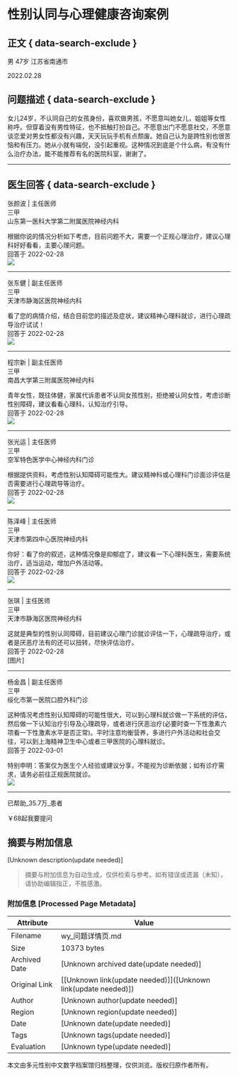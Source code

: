 # 性别认同与心理健康咨询案例

## 正文 { data-search-exclude }


男  47岁 江苏省南通市

2022.02.28

## 问题描述 { data-search-exclude }
女儿24岁，不认同自己的女孩身份，喜欢做男孩，不愿意叫她女儿，姐姐等女性称呼。但穿着没有男性特征，也不抵触打扮自己。不愿意出门不愿意社交，不愿意谈恋爱对男女性都没有兴趣，天天玩玩手机有点颓废。她自己认为是跨性别也很苦恼和有压力。她从小就有端倪，没引起重视。这种情况到底是个什么病，有没有什么治疗办法，能不能推荐有名的医院科室，谢谢了。

---

## 医生回答 { data-search-exclude }

张颜波 | 主任医师  
三甲  
山东第一医科大学第二附属医院神经内科

根据你说的情况分析如下考虑，目前问题不大，需要一个正规心理治疗，建议心理科好好看看，主要心理问题。  
回答于 2022-02-28  
![](https://kano.guahao.cn//mCY263228082.jpg?timestamp=1581904129740&square=1&resize=72x72&webp=80)

---

张东健 | 副主任医师  
三甲  
天津市静海区医院神经内科

看了您的病情介绍，结合目前您的描述及症状，建议精神心理科就诊，进行心理疏导治疗试试！  
回答于 2022-02-28  
![](https://kano.guahao.cn//nK5323121174.jpg?timestamp=1596001030626&square=1&resize=72x72&webp=80)

---

程宗新 | 副主任医师  
三甲  
南昌大学第三附属医院神经内科

青年女性，既往体健，家属代诉患者不认同女孩性别，拒绝被认同女性，考虑诊断性别障碍，建议看看心理科，认知治疗引导。  
回答于 2022-02-28  
![](https://kano.guahao.cn//Ehf52609701.jpg?timestamp=1541051662823&square=1&resize=72x72&webp=80)

---

张光运 | 主任医师  
三甲  
空军特色医学中心神经内科门诊

根据提供资料，考虑性别认知障碍可能性大。建议精神科或心理科门诊面诊评估是否需要进行心理疏导等治疗。  
回答于 2022-02-28  
![](https://kano.guahao.cn//fd1282002074.jpg?timestamp=1586150552678&square=1&resize=72x72&webp=80)

---

陈泽峰 | 主任医师  
三甲  
天津市第四中心医院神经内科

你好：看了你的叙述，这种情况像是抑郁症了，建议看一下心理科医生，需要系统治疗，适当运动，增加户外活动等。  
回答于 2022-02-28  
![](https://kano.guahao.cn//Z0h2702828.jpg?timestamp=1610587398086&square=1&resize=72x72&webp=80)

---

张琪 | 主任医师  
三甲  
天津市静海区医院神经内科

这就是典型的性别认同障碍，目前建议心理门诊就诊评估一下，心理疏导治疗，或者是厌恶疗法有的还可以扭转，尽快评估治疗。  
回答于 2022-02-28  
[图片]

---

杨金昌 | 副主任医师  
三甲  
绥化市第一医院口腔外科门诊

这种情况考虑性别认知障碍的可能性很大，可以到心理科就诊做一下系统的评估，然后做一下认知治疗引导及心理疏导，或者进行厌恶治疗(必要时查一下性激素六项看一下性激素水平是否正常)。平时注意均衡营养，多进行户外活动和社会交往，可以到上海精神卫生中心或者三甲医院的心理科就诊。  
回答于 2022-03-01  

特别申明：答案仅为医生个人经验或建议分享，不能视为诊断依据；如有诊疗需求，请务必前往正规医院就诊。  
![](https://kano-sns.guahao.cn/4NS94848666?webp=80)

---

已帮助_35.7万_患者

￥68起我要提问
<!-- tcd_original_link https://wy.guahao.com/multask/question/251053665670955009 -->


## 摘要与附加信息

<!-- tcd_abstract -->
[Unknown description(update needed)]
<!-- tcd_abstract_end -->

> 摘要与附加信息为自动生成，仅供检索与参考。如有错误或遗漏（未知），请协助编辑指正，不胜感激。

### 附加信息 [Processed Page Metadata]

| Attribute       | Value                                  |
|-----------------|----------------------------------------|
| Filename        | wy_问题详情页.md                             |
| Size            | 10373 bytes                           |
| Archived Date   | [Unknown archived date(update needed)]                             |
| Original Link   | [[Unknown link(update needed)]]([Unknown link(update needed)])                       |
| Author          | [Unknown author(update needed)]                               |
| Region          | [Unknown region(update needed)]                               |
| Date            | [Unknown date(update needed)]                                 |
| Tags            | [Unknown tags(update needed)]                                 |
| Evaluation            | [Unknown type(update needed)]                                 |
<!-- tcd_table_end -->

本文由多元性别中文数字档案馆归档整理，仅供浏览。版权归原作者所有。
